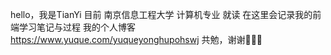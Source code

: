  hello，我是TianYi
目前 南京信息工程大学 计算机专业 就读
在这里会记录我的前端学习笔记与过程
 我的个人博客 https://www.yuque.com/yuqueyonghupohswj
 共勉，谢谢🐬🐬🐬

<!---
ztygod/ztygod is a ✨ special ✨ repository because its `README.md` (this file) appears on your GitHub profile.
You can click the Preview link to take a look at your changes.
--->
